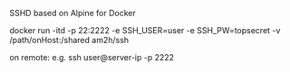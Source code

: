 SSHD based on Alpine for Docker

docker run -itd -p 22:2222 -e SSH_USER=user -e SSH_PW=topsecret -v /path/onHost:/shared am2h/ssh

on remote: e.g. ssh user@server-ip -p 2222
